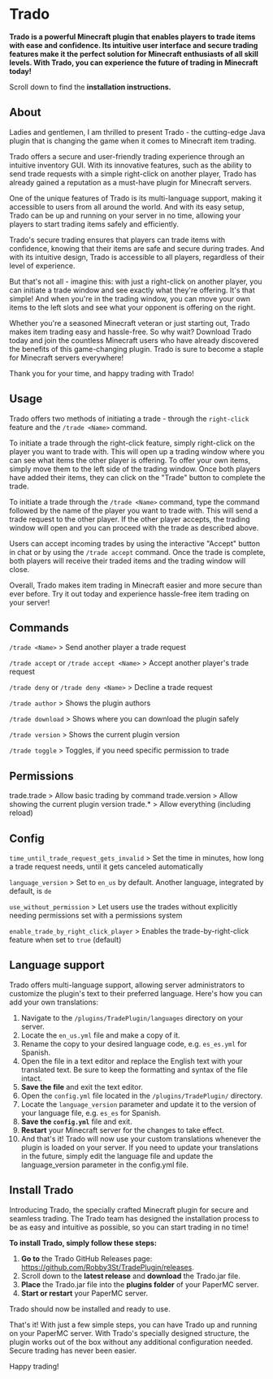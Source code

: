 # Trado

**Trado is a powerful Minecraft plugin that enables players to trade items with ease and confidence. 
Its intuitive user interface and secure trading features make it the perfect solution for 
Minecraft enthusiasts of all skill levels. 
With Trado, you can experience the future of trading in Minecraft today!**

Scroll down to find the **installation instructions.**

## About

Ladies and gentlemen, I am thrilled to present Trado - the cutting-edge Java plugin that is changing the game when it comes to Minecraft item trading.

Trado offers a secure and user-friendly trading experience through an intuitive inventory GUI. With its innovative features, such as the ability to send trade requests with a simple right-click on another player, Trado has already gained a reputation as a must-have plugin for Minecraft servers.

One of the unique features of Trado is its multi-language support, making it accessible to users from all around the world. And with its easy setup, Trado can be up and running on your server in no time, allowing your players to start trading items safely and efficiently.

Trado's secure trading ensures that players can trade items with confidence, knowing that their items are safe and secure during trades. And with its intuitive design, Trado is accessible to all players, regardless of their level of experience.

But that's not all - imagine this: with just a right-click on another player, you can initiate a trade window and see exactly what they're offering. It's that simple! And when you're in the trading window, you can move your own items to the left slots and see what your opponent is offering on the right.

Whether you're a seasoned Minecraft veteran or just starting out, Trado makes item trading easy and hassle-free. So why wait? Download Trado today and join the countless Minecraft users who have already discovered the benefits of this game-changing plugin. Trado is sure to become a staple for Minecraft servers everywhere!

Thank you for your time, and happy trading with Trado!


## Usage

Trado offers two methods of initiating a trade - through the `right-click` feature and the `/trade <Name>` command.

To initiate a trade through the right-click feature, simply right-click on the player you want to trade with. This will open up a trading window where you can see what items the other player is offering. To offer your own items, simply move them to the left side of the trading window. Once both players have added their items, they can click on the "Trade" button to complete the trade.

To initiate a trade through the `/trade <Name>` command, type the command followed by the name of the player you want to trade with. This will send a trade request to the other player. If the other player accepts, the trading window will open and you can proceed with the trade as described above.

Users can accept incoming trades by using the interactive "Accept" button in chat or by using the `/trade accept` command. Once the trade is complete, both players will receive their traded items and the trading window will close.

Overall, Trado makes item trading in Minecraft easier and more secure than ever before. Try it out today and experience hassle-free item trading on your server!


## Commands

`/trade <Name>` >  Send another player a trade request

`/trade accept` or `/trade accept <Name>` >  Accept another player's trade request

`/trade deny` or `/trade deny <Name>` >  Decline a trade request

`/trade author` >  Shows the plugin authors

`/trade download` >  Shows where you can download the plugin safely

`/trade version` >  Shows the current plugin version

`/trade toggle` >  Toggles, if you need specific permission to trade


## Permissions

trade.trade > Allow basic trading by command
trade.version > Allow showing the current plugin version
trade.* > Allow everything (including reload)


## Config

`time_until_trade_request_gets_invalid` > Set the time in minutes, how long a trade request needs, until it gets canceled automatically

`language_version` > Set to `en_us` by default. Another language, integrated by default, is `de`

`use_without_permission` > Let users use the trades without explicitly needing permissions set with a permissions system

`enable_trade_by_right_click_player` > Enables the trade-by-right-click feature when set to `true` (default)


## Language support

Trado offers multi-language support, allowing server administrators to customize the plugin's text to their preferred language. Here's how you can add your own translations:

1. Navigate to the `/plugins/TradePlugin/languages` directory on your server.
2. Locate the `en_us.yml` file and make a copy of it.
3. Rename the copy to your desired language code, e.g. `es_es.yml` for Spanish.
4. Open the file in a text editor and replace the English text with your translated text. Be sure to keep the formatting and syntax of the file intact.
5. **Save the file** and exit the text editor.
6. Open the `config.yml` file located in the `/plugins/TradePlugin/` directory.
7. Locate the `language_version` parameter and update it to the version of your language file, e.g. `es_es` for Spanish.
8. **Save the `config.yml`** file and exit.
9. **Restart** your Minecraft server for the changes to take effect.
10. And that's it! Trado will now use your custom translations whenever the plugin is loaded on your server. If you need to update your translations in the future, simply edit the language file and update the language_version parameter in the config.yml file.


## Install Trado

Introducing Trado, the specially crafted Minecraft plugin for secure and seamless trading. The Trado team has designed the installation process to be as easy and intuitive as possible, so you can start trading in no time!

**To install Trado, simply follow these steps:**

1. **Go to** the Trado GitHub Releases page: https://github.com/Robby3St/TradePlugin/releases.
2. Scroll down to the **latest release** and **download** the Trado.jar file.
3. **Place** the Trado.jar file into the **plugins folder** of your PaperMC server.
4. **Start or restart** your PaperMC server.

Trado should now be installed and ready to use.


That's it! With just a few simple steps, you can have Trado up and running on your PaperMC server.
With Trado's specially designed structure, the plugin works out of the box without any additional configuration needed. 
Secure trading has never been easier. 

Happy trading!